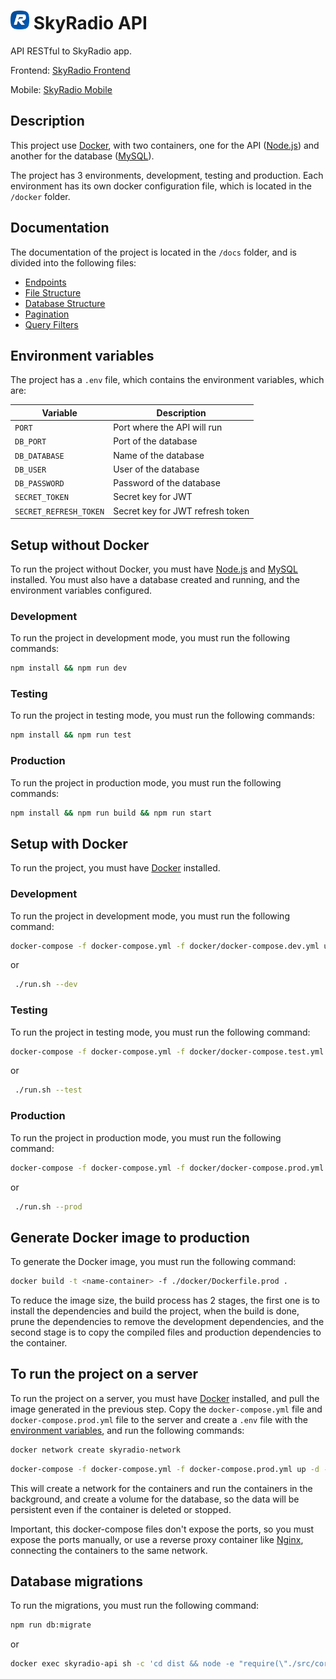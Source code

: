 # <img src="./assets/logo.png" width="30" height="30" /> SkyRadio API

API RESTful to SkyRadio app.

Frontend: [SkyRadio Frontend](https://github.com/carum98/skyradio-frontend)

Mobile: [SkyRadio Mobile](https://github.com/carum98/skyradio_mobile)

## Description
This project use [Docker](https://www.docker.com/), with two containers, one for the API ([Node.js](https://hub.docker.com/_/node)) and another for the database ([MySQL](https://hub.docker.com/_/mysql)).

The project has 3 environments, development, testing and production. Each environment has its own docker configuration file, which is located in the `/docker` folder.

## Documentation
The documentation of the project is located in the `/docs` folder, and is divided into the following files:

- [Endpoints](./docs/endpoints/index.md)
- [File Structure](./docs/file_structure.md)
- [Database Structure](./docs/database_structure.md)
- [Pagination](./docs/pagination.md)
- [Query Filters](./docs/query_filters.md)

## Environment variables
The project has a `.env` file, which contains the environment variables, which are:

| Variable | Description |
| --- | --- |
| `PORT` | Port where the API will run |
| `DB_PORT` | Port of the database |
| `DB_DATABASE` | Name of the database |
| `DB_USER` | User of the database |
| `DB_PASSWORD` | Password of the database |
| `SECRET_TOKEN` | Secret key for JWT |
| `SECRET_REFRESH_TOKEN` | Secret key for JWT refresh token |

## Setup without Docker
To run the project without Docker, you must have [Node.js](https://nodejs.org/en/) and [MySQL](https://www.mysql.com/) installed. You must also have a database created and running, and the environment variables configured.

### Development
To run the project in development mode, you must run the following commands:
```bash
npm install && npm run dev
```

### Testing
To run the project in testing mode, you must run the following commands:
```bash
npm install && npm run test
```

### Production
To run the project in production mode, you must run the following commands:
```bash
npm install && npm run build && npm run start
```

## Setup with Docker
To run the project, you must have [Docker](https://www.docker.com/) installed.

### Development
To run the project in development mode, you must run the following command:
```bash
docker-compose -f docker-compose.yml -f docker/docker-compose.dev.yml up -d --build
```
or
```bash
 ./run.sh --dev
```

### Testing
To run the project in testing mode, you must run the following command:
```bash
docker-compose -f docker-compose.yml -f docker/docker-compose.test.yml up -d --build
```
or
```bash
 ./run.sh --test
```

### Production
To run the project in production mode, you must run the following command:
```bash
docker-compose -f docker-compose.yml -f docker/docker-compose.prod.yml up -d --build
```
or
```bash
 ./run.sh --prod
```

## Generate Docker image to production
To generate the Docker image, you must run the following command:

```bash
docker build -t <name-container> -f ./docker/Dockerfile.prod .
```

To reduce the image size, the build process has 2 stages, the first one is to install the dependencies and build the project, when the build is done, prune the dependencies to remove the development dependencies, and the second stage is to copy the compiled files and production dependencies to the container.

## To run the project on a server
To run the project on a server, you must have [Docker](https://www.docker.com/) installed, and pull the image generated in the previous step. Copy the `docker-compose.yml` file and `docker-compose.prod.yml` file to the server and create a `.env` file with the [environment variables](#environment-variables), and run the following commands:

```bash
docker network create skyradio-network
```

```bash
docker-compose -f docker-compose.yml -f docker-compose.prod.yml up -d --build
```

This will create a network for the containers and run the containers in the background, and create a volume for the database, so the data will be persistent even if the container is deleted or stopped.

Important, this docker-compose files don't expose the ports, so you must expose the ports manually, or use a reverse proxy container like [Nginx](https://hub.docker.com/_/nginx), connecting the containers to the same network.

## Database migrations
To run the migrations, you must run the following command:

```bash
npm run db:migrate
```
or
```bash
docker exec skyradio-api sh -c 'cd dist && node -e "require(\"./src/core/migrations.core.js\").init()"'
```




